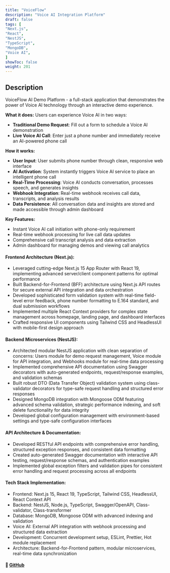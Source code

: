 ```yaml
---
title: "VoiceFlow"
description: "Voice AI Integration Platform"
draft: false
tags: [
"Next.js",
"React",
"NestJS",
"TypeScript",
"MongoDB",
"Voice AI",
]
showToc: false
weight: 201
---
```


## Description

VoiceFlow AI Demo Platform - a full-stack application that demonstrates the power of Voice AI technology through an interactive demo experience.

**What it does:**
Users can experience Voice AI in two ways:

- **Traditional Demo Request**: Fill out a form to schedule a Voice AI demonstration
- **Live Voice AI Call**: Enter just a phone number and immediately receive an AI-powered phone call

**How it works:**

- **User Input**: User submits phone number through clean, responsive web interface
- **AI Activation**: System instantly triggers Voice AI service to place an intelligent phone call
- **Real-Time Processing**: Voice AI conducts conversation, processes speech, and generates insights
- **Webhook Integration**: Real-time webhook receives call data, transcripts, and analysis results
- **Data Persistence**: All conversation data and insights are stored and made accessible through admin dashboard

**Key Features:**

- Instant Voice AI call initiation with phone-only requirement
- Real-time webhook processing for live call data updates
- Comprehensive call transcript analysis and data extraction
- Admin dashboard for managing demos and viewing call analytics

#### Frontend Architecture (Next.js):

- Leveraged cutting-edge Next.js 15 App Router with React 19, implementing advanced server/client component patterns for optimal performance
- Built Backend-for-Frontend (BFF) architecture using Next.js API routes for secure external API integration and data orchestration
- Developed sophisticated form validation system with real-time field-level error feedback, phone number formatting to E.164 standard, and dual submission workflows
- Implemented multiple React Context providers for complex state management across homepage, landing page, and dashboard interfaces
- Crafted responsive UI components using Tailwind CSS and HeadlessUI with mobile-first design approach

#### Backend Microservices (NestJS):

- Architected modular NestJS application with clean separation of concerns: Users module for demo request management, Voice module for API integration, and Webhooks module for real-time data processing
- Implemented comprehensive API documentation using Swagger decorators with auto-generated endpoints, request/response examples, and validation schemas
- Built robust DTO (Data Transfer Object) validation system using class-validator decorators for type-safe request handling and structured error responses
- Designed MongoDB integration with Mongoose ODM featuring advanced schema validation, strategic performance indexing, and soft delete functionality for data integrity
- Developed global configuration management with environment-based settings and type-safe configuration interfaces

#### API Architecture & Documentation:

- Developed RESTful API endpoints with comprehensive error handling, structured exception responses, and consistent data formatting
- Created auto-generated Swagger documentation with interactive API testing, request/response schemas, and authentication examples
- Implemented global exception filters and validation pipes for consistent error handling and request processing across all endpoints

#### Tech Stack Implementation:

- Frontend: Next.js 15, React 19, TypeScript, Tailwind CSS, HeadlessUI, React Context API
- Backend: NestJS, Node.js, TypeScript, Swagger/OpenAPI, Class-validator, Class-transformer
- Database: MongoDB, Mongoose ODM with advanced indexing and validation
- Voice AI: External API integration with webhook processing and structured data extraction
- Development: Concurrent development setup, ESLint, Prettier, Hot module replacement
- Architecture: Backend-for-Frontend pattern, modular microservices, real-time data synchronization

#### 🔗 [GitHub](https://github.com/JEETDESAI25/VoiceFlow)
